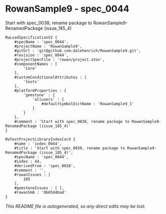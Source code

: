 # RowanSample9 - spec_0044
Start with spec_0038, rename package to RowanSample9-RenamedPackage (issue_185_4)
```
RwLoadSpecificationV2 {
	#specName : 'spec_0044',
	#projectName : 'RowanSample9',
	#gitUrl : 'git@github.com:dalehenrich/RowanSample9.git',
	#revision : 'spec_0044',
	#projectSpecFile : 'rowan/project.ston',
	#componentNames : [
		'Core'
	],
	#customConditionalAttributes : [
		'tests'
	],
	#platformProperties : {
		'gemstone' : {
			'allusers' : {
				#defaultSymbolDictName : 'RowanSample9_1'
			}
		}
	},
	#comment : 'Start with spec_0038, rename package to RowanSample9-RenamedPackage (issue_185_4)'
}

RwTestProjectLibraryIndexCard {
	#name : 'index_0044',
	#title : 'Start with spec_0038, rename package to RowanSample9-RenamedPackage (issue_185_4)',
	#specName : 'spec_0044',
	#index : 44,
	#derivedFrom : 'spec_0038',
	#comment : '',
	#rowanIssues : [
		185
	],
	#gemstoneIssues : [ ],
	#rowanSHA : '0b05d4bad'
}
```

*This README file is autogenerated, so any direct edits may be lost.*
